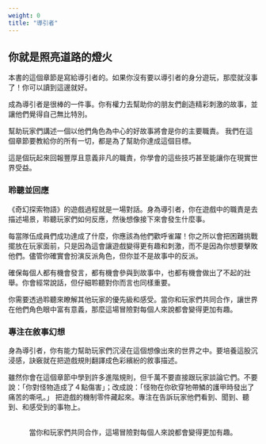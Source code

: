 ```yaml
---
weight: 0
title: "導引者"
---
```

## 你就是照亮道路的燈火

本書的這個章節是寫給導引者的。如果你沒有要以導引者的身分遊玩，那麼就沒事了！你可以讀到這邊就好。

成為導引者是很棒的一件事。你有權力去幫助你的朋友們創造精彩刺激的故事，並讓他們覺得自己無比特別。

幫助玩家們講述一個以他們角色為中心的好故事將會是你的主要職責。
我們在這個章節要教給你的所有一切，都是為了幫助你達成這個目標。

這是個玩起來回報豐厚且意義非凡的職責，你學會的這些技巧甚至能讓你在現實世界受益。

### 聆聽並回應
《奇幻探索物語》的遊戲過程就是一場對話。身為導引者，你在遊戲中的職責是去描述場景，聆聽玩家們如何反應，然後想像接下來會發生什麼事。

每當隊伍成員們成功達成了什麼，你應該為他們歡呼雀躍！你之所以會把困難挑戰擺放在玩家面前，只是因為這會讓遊戲變得更有趣和刺激，而不是因為你想要擊敗他們。儘管你確實會扮演反派角色，但你並不是故事中的反派。

確保每個人都有機會發言，都有機會參與到故事中，也都有機會做出了不起的壯舉。你會經常說話，但仔細聆聽對你而言也同樣重要。

你需要透過聆聽來瞭解其他玩家的優先級和感受。當你和玩家們共同合作，讓世界在他們角色眼中富有意義，那麼這場冒險對每個人來說都會變得更加有趣。

### 專注在敘事幻想
身為導引者，你有能力幫助玩家們沉浸在這個想像出來的世界之中。要培養這股沉浸感，訣竅就在把遊戲規則翻譯成色彩繽紛的敘事描述。

雖然你會在這個章節中學到許多進階規則，但千萬不要直接跟玩家談論它們。不要說：「你對怪物造成了４點傷害」；改成說：「怪物在你砍穿牠帶鱗的護甲時發出了痛苦的嘶吼。」
把遊戲的機制零件藏起來。專注在告訴玩家他們看到、聞到、聽到、和感受到的事物上。

<br/>

<div class="char-profile-block">
<center>當你和玩家們共同合作，這場冒險對每個人來說都會變得更加有趣。</center>
</div>